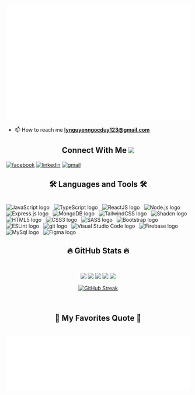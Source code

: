 <!-- Ngoc Duy -->
<a href="#" target="_blank">
  <img src="svg/ngocduy.svg" width="1200" alt="ngocduy-official" />
</a>

- 📫 How to reach me **lynguyenngocduy123@gmail.com**

<h2 align="center">Connect With Me <img src="https://media.giphy.com/media/hvRJCLFzcasrR4ia7z/giphy.gif" width="5px"></h2>

<a href="https://www.facebook.com/hanakura.tomo" target="blank"><img align="center" src="https://img.shields.io/badge/Facebook-1877F2?style=for-the-badge&logo=facebook&logoColor=white" alt="facebook"/></a>
<a href="https://www.linkedin.com/in/duy-l%C3%BD-nguy%E1%BB%85n-ng%E1%BB%8Dc-294700331/" target="blank"><img align="center" src="https://img.shields.io/badge/linkedin-47aeef?style=for-the-badge&logo=inspire&logoColor=white" alt="linkedin"/></a>
<a href="mailto:lynguyenngocduy123@gmail.com" target="blank"><img align="center" src="https://img.shields.io/badge/gmail-fd009b?style=for-the-badge&logo=instagram&logoColor=white" alt="gmail"/></a>

<h2 align="center">🛠 Languages and Tools 🛠</h2>
<br>
<!-- https://simpleicons.org/ -->
<span><img src="https://img.shields.io/badge/JavaScript-282C34?logo=javascript&logoColor=F7DF1E" alt="JavaScript logo" title="JavaScript" height="25" /></span>
&nbsp;
<span><img src="https://img.shields.io/badge/TypeScript-282C34?logo=typescript&logoColor=3178C6" alt="TypeScript logo" title="TypeScript" height="25" /></span>
&nbsp;
<span><img src="https://img.shields.io/badge/ReactJS-282C34?logo=react&logoColor=61DAFB" alt="ReactJS logo" title="ReactJS" height="25" /></span>
&nbsp;
<span><img src="https://img.shields.io/badge/Node.js-282C34?logo=node.js&logoColor=00F200" alt="Node.js logo" title="Node.js" height="25" /></span>
&nbsp;
<span><img src="https://img.shields.io/badge/Express-282C34?logo=express&logoColor=FFFFFF" alt="Express.js logo" title="Express.js" height="25" /></span>
&nbsp;
<span><img src="https://img.shields.io/badge/MongoDB-282C34?logo=mongodb&logoColor=47A248" alt="MongoDB logo" title="MongoDB" height="25" /></span>
&nbsp;
<span><img src="https://img.shields.io/badge/Tailwind%20CSS-282C34?logo=tailwind-css&logoColor=38B2AC" alt="TailwindCSS logo" title="TailwindCSS" height="25" /></span>
&nbsp;
<span><img src="https://img.shields.io/badge/Shadcn-282C34?logo=shadcnui&logoColor=fff" alt="Shadcn logo" title="Shadcn" height="25" /></span>
&nbsp;
<span><img src="https://img.shields.io/badge/HTML5-282C34?logo=html5&logoColor=E34F26" alt="HTML5 logo" title="HTML5" height="25" /></span>
&nbsp;
<span><img src="https://img.shields.io/badge/CSS3-282C34?logo=css3&logoColor=1572B6" alt="CSS3 logo" title="CSS3" height="25" /></span>
&nbsp;
<span><img src="https://img.shields.io/badge/Sass-282C34?logo=sass&logoColor=CC6699" alt="SASS logo" title="SASS" height="25" /></span>
&nbsp;
<span><img src="https://img.shields.io/badge/Bootstrap-282C34?logo=bootstrap&logoColor=7952B3" alt="Bootstrap logo" title="Bootstrap" height="25" /></span>
&nbsp;
<span><img src="https://img.shields.io/badge/ESLint-282C34?logo=eslint&logoColor=4B32C3" alt="ESLint logo" title="ESLint" height="25" /></span>
&nbsp;
<span><img src="https://img.shields.io/badge/git-282C34?logo=git&logoColor=F05032" alt="git logo" title="git" height="25" /></span>
&nbsp;
<span><img src="https://img.shields.io/badge/VS%20Code-282C34?logo=visual-studio-code&logoColor=007ACC" alt="Visual Studio Code logo" title="Visual Studio Code" height="25" /></span>
&nbsp;
<span><img src="https://img.shields.io/badge/Firebase-282C34?logo=firebase&logoColor=FFCA28" alt="Firebase logo" title="Firebase" height="25" /></span>
&nbsp;
<span><img src="https://img.shields.io/badge/MySql-282C34?logo=mysql&logoColor=#126090" alt="MySql logo" title="MySql" height="25" /></span>
&nbsp;
<span><img src="https://img.shields.io/badge/Figma-282C34?logo=figma&logoColor=fff" alt="Figma logo" title="Figma" height="25" /></span>
&nbsp;

<br>
<h2 align="center">🔥 GitHub Stats 🔥</h2>
<!-- https://github.com/anuraghazra/github-readme-stats -->
<br>

<div align="center">

![](https://github-profile-summary-cards.vercel.app/api/cards/profile-details?username=lyduy244&theme=vue)
![](https://github-profile-summary-cards.vercel.app/api/cards/repos-per-language?username=lyduy244&theme=vue)
![](https://github-profile-summary-cards.vercel.app/api/cards/most-commit-language?username=lyduy244&theme=vue)
![](https://github-profile-summary-cards.vercel.app/api/cards/stats?username=lyduy244&theme=vue)
![](https://github-profile-summary-cards.vercel.app/api/cards/productive-time?username=lyduy244&theme=vue)

[![GitHub Streak](https://github-readme-streak-stats.herokuapp.com?user=lyduy244&theme=dark&hide_border=true&date_format=M%20j%5B%2C%20Y%5D)](https://git.io/streak-stats)

</div>

<br>

<h2 align="center">📑 My Favorites Quote 📑</h2>

<br>

<a align="center" href="#" target="_blank">
  <img align="center" src="svg/ngocduy-quotes.svg" width="846" height="150" alt="Ngoc Duy" />
</a>

